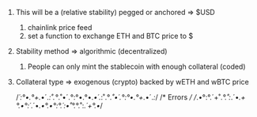 1. This will be a (relative stability) pegged or anchored => $USD
   1. chainlink price feed
   2. set a function to exchange ETH and BTC price to $
   
2. Stability method => algorithmic (decentralized)
   1. People can only mint the stablecoin with enough collateral (coded)
3. Collateral type => exogenous (crypto) backed by wETH and wBTC price



    /*´:°•.°+.*•´.*:˚.°*.˚•´.°:°•.°•.*•´.*:˚.°*.˚•´.°:°•.°+.*•´.*:*/
    /*                         Errors                             */
    /*.•°:°.´+˚.*°.˚:*.´•*.+°.•°:´*.´•*.•°.•°:°.´:•˚°.*°.˚:*.´+°.•*/
